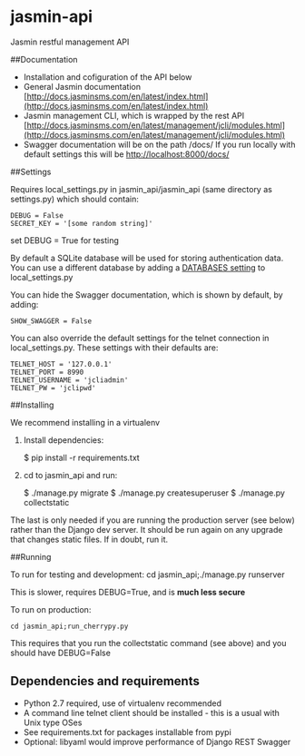 # jasmin-api
Jasmin restful management API

##Documentation

* Installation and cofiguration of the API below
* General Jasmin documentation [http://docs.jasminsms.com/en/latest/index.html](http://docs.jasminsms.com/en/latest/index.html)
* Jasmin management CLI, which is wrapped by the rest API [http://docs.jasminsms.com/en/latest/management/jcli/modules.html](http://docs.jasminsms.com/en/latest/management/jcli/modules.html)
* Swagger documentation will be on the path /docs/ If you run locally with default settings this will be [http://localhost:8000/docs/](http://localhost:8000/docs/)


##Settings

Requires local_settings.py in jasmin_api/jasmin_api
(same directory as settings.py) which should contain:

    DEBUG = False
    SECRET_KEY = '[some random string]'

set DEBUG = True for testing

By default a SQLite database will be used for storing authentication data. You can use a different database by adding a [DATABASES setting](https://docs.djangoproject.com/en/1.8/ref/settings/#databases) to local_settings.py

You can hide the Swagger documentation, which is shown by default, by adding:

    SHOW_SWAGGER = False

You can also override the default settings for the telnet connection in local_settings.py. These settings with their defaults are:

    TELNET_HOST = '127.0.0.1'
    TELNET_PORT = 8990
    TELNET_USERNAME = 'jcliadmin'
    TELNET_PW = 'jclipwd'

##Installing

We recommend installing in a virtualenv

1. Install dependencies:

    $ pip install -r requirements.txt

2. cd to jasmin_api and run:

    $ ./manage.py migrate
    $ ./manage.py createsuperuser
    $ ./manage.py collectstatic

The last is only needed if you are running the production server (see below)
rather than the Django dev server. It should be run again on any upgrade that changes static files. If in doubt, run it.

##Running

To run for testing and development:
    cd jasmin_api;./manage.py runserver

This is slower, requires DEBUG=True,  and is **much less secure**

To run on production:

    cd jasmin_api;run_cherrypy.py

This requires that you run the collectstatic command (see above) and you should
have DEBUG=False

## Dependencies and requirements
* Python 2.7 required, use of virtualenv recommended
* A command line telnet client should be installed - this is a usual with Unix type OSes
* See requirements.txt for packages installable from pypi
* Optional: libyaml would improve performance of Django REST Swagger
